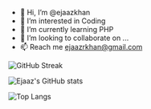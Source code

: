 - 👋 Hi, I’m @ejaazkhan
- 👀 I’m interested in Coding
- 🌱 I’m currently learning PHP
- 💞️ I’m looking to collaborate on ...
- 📫 Reach me ejaazrkhan@gmail.com

![GitHub Streak](https://github-readme-streak-stats.herokuapp.com/?user=ejaazkhan&count_private=true&show_icons=true)

![Ejaaz's GitHub stats](https://github-readme-stats.vercel.app/api?username=ejaazkhan&show_icons=true&theme=radical&count_private=true&show_icons=true)

![Top Langs](https://github-readme-stats.vercel.app/api/top-langs/?username=ejaazkhan&layout=compact&count_private=true&show_icons=true)

<!---
ejaazkhan/ejaazkhan is a ✨ special ✨ repository because its `README.md` (this file) appears on your GitHub profile.
You can click the Preview link to take a look at your changes.
--->
